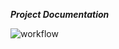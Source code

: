 **_Project Documentation_**

![workflow](https://github.com/<UserName>/<RepositoryName>/actions/workflows/main.yml/badge.svg)

